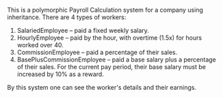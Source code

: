This is a polymorphic Payroll Calculation system for a company using inheritance. There are 4 types 
of workers:
1. SalariedEmployee – paid a fixed weekly salary.
2. HourlyEmployee – paid by the hour, with overtime (1.5x) for hours worked over 40.
3. CommissionEmployee – paid a percentage of their sales.
4. BasePlusCommissionEmployee – paid a base salary plus a percentage of their sales. For the current pay
period, their base salary must be increased by 10% as a reward.

By this system one can see the worker's details and their earnings.
